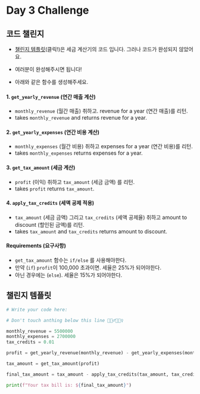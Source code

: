 # Day 3 Challenge



## 코드 챌린지

- [챌린지 템플릿](#챌린지-템플릿)(클릭!)은 세금 계산기의 코드 입니다. 그러나 코드가 완성되지 않았어요.

- 여러분이 완성해주시면 됩니다!

- 아래와 같은 함수를 생성해주세요.



#### 1. `get_yearly_revenue` (연간 매출 계산)

- `monthly_revenue` (월간 매출) 취하고. revenue for a year (연간 매출)를 리턴.
- takes `monthly_revenue` and returns revenue for a year.

#### 2. `get_yearly_expenses` (연간 비용 계산)

- `monthly_expenses` (월간 비용) 취하고 expenses for a year (연간 비용)를 리턴.
- takes `monthly_expenses` returns expenses for a year.

#### 3. `get_tax_amount` (세금 계산)

- `profit` (이익) 취하고 `tax_amount` (세금 금액) 를 리턴.
- takes `profit` returns `tax_amount`.

#### 4. `apply_tax_credits` (세액 공제 적용)

- `tax_amount` (세금 금액) 그리고 `tax_credits` (세액 공제율) 취하고 amount to discount (할인된 금액)를 리턴.
- takes `tax_amount` and `tax_credits` returns amount to discount.

#### Requirements (요구사항)

- `get_tax_amount` 함수는 `if/else` 를 사용해야한다.
- 만약 (`if`) `profit`이 100,000 초과이면. 세율은 25%가 되어야한다.
- 아닌 경우에는 (`else`). 세율은 15%가 되어야한다.



## 챌린지 템플릿

```python
# Write your code here:

# Don't touch anthing below this line 🙅🏻‍♂️🙅🏻‍♀️

monthly_revenue = 5500000
monthly_expenses = 2700000
tax_credits = 0.01

profit = get_yearly_revenue(monthly_revenue) - get_yearly_expenses(monthly_expenses)

tax_amount = get_tax_amount(profit)

final_tax_amount = tax_amount - apply_tax_credits(tax_amount, tax_credits)

print(f"Your tax bill is: ${final_tax_amount}")
```

